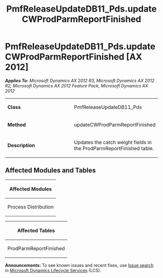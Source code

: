 ﻿---
title: PmfReleaseUpdateDB11_Pds.updateCWProdParmReportFinished
TOCTitle: PmfReleaseUpdateDB11_Pds.updateCWProdParmReportFinished
ms:assetid: 7ef60d78-e6cf-bafb-88a3-7d95a5f7c0a9
ms:mtpsurl: https://msdn.microsoft.com/en-us/library/JJ685862(v=AX.60)
ms:contentKeyID: 49709316
ms.date: 05/18/2015
mtps_version: v=AX.60
---

# PmfReleaseUpdateDB11\_Pds.updateCWProdParmReportFinished [AX 2012]


_**Applies To:** Microsoft Dynamics AX 2012 R3, Microsoft Dynamics AX 2012 R2, Microsoft Dynamics AX 2012 Feature Pack, Microsoft Dynamics AX 2012_

<table>
<colgroup>
<col style="width: 50%" />
<col style="width: 50%" />
</colgroup>
<tbody>
<tr class="odd">
<td><p><strong>Class</strong></p></td>
<td><p>PmfReleaseUpdateDB11_Pds</p></td>
</tr>
<tr class="even">
<td><p><strong>Method</strong></p></td>
<td><p>updateCWProdParmReportFinished</p></td>
</tr>
<tr class="odd">
<td><p><strong>Description</strong></p></td>
<td><p>Updates the catch weight fields in the ProdParmReportFinished table.</p></td>
</tr>
</tbody>
</table>


## Affected Modules and Tables

<table>
<colgroup>
<col style="width: 100%" />
</colgroup>
<thead>
<tr class="header">
<th><p>Affected Modules</p></th>
</tr>
</thead>
<tbody>
<tr class="odd">
<td><p>Process Distribution</p></td>
</tr>
</tbody>
</table>


<table>
<colgroup>
<col style="width: 100%" />
</colgroup>
<thead>
<tr class="header">
<th><p>Affected Tables</p></th>
</tr>
</thead>
<tbody>
<tr class="odd">
<td><p>ProdParmReportFinished</p></td>
</tr>
</tbody>
</table>

  
**Announcements:** To see known issues and recent fixes, use [Issue search](http://go.microsoft.com/fwlink/?linkid=389258) in [Microsoft Dynamics Lifecycle Services](http://go.microsoft.com/fwlink/?linkid=306505) (LCS).

